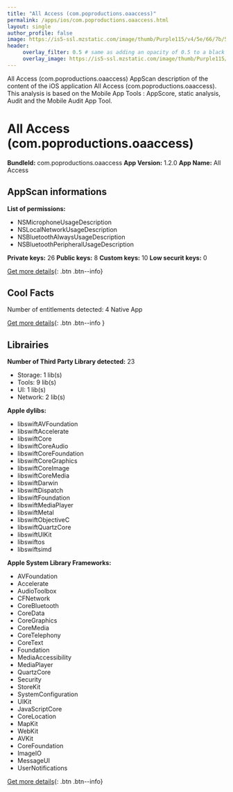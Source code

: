 ```yaml
---
title: "All Access (com.poproductions.oaaccess)"
permalink: /apps/ios/com.poproductions.oaaccess.html
layout: single
author_profile: false
image: https://is5-ssl.mzstatic.com/image/thumb/Purple115/v4/5e/66/7b/5e667bcc-5caa-78d0-2fc2-f3ec41942ade/AppIcon-0-0-1x_U007emarketing-0-0-0-5-0-0-sRGB-0-0-0-GLES2_U002c0-512MB-85-220-0-0.png/512x512bb.jpg
header: 
     overlay_filter: 0.5 # same as adding an opacity of 0.5 to a black background
     overlay_image: https://is5-ssl.mzstatic.com/image/thumb/Purple115/v4/5e/66/7b/5e667bcc-5caa-78d0-2fc2-f3ec41942ade/AppIcon-0-0-1x_U007emarketing-0-0-0-5-0-0-sRGB-0-0-0-GLES2_U002c0-512MB-85-220-0-0.png/512x512bb.jpg
---
```

All Access (com.poproductions.oaaccess) AppScan description of the content of the iOS application All Access (com.poproductions.oaaccess). This analysis is based on the Mobile App Tools : AppScore, static analysis, Audit and the Mobile Audit App Tool.

# All Access (com.poproductions.oaaccess)

**BundleId:** com.poproductions.oaaccess
**App Version:** 1.2.0
**App Name:** All Access


## AppScan informations 

**List of permissions:** 
- NSMicrophoneUsageDescription
- NSLocalNetworkUsageDescription
- NSBluetoothAlwaysUsageDescription
- NSBluetoothPeripheralUsageDescription
  
  
**Private keys:** 26
**Public keys:** 8
**Custom keys:** 10
**Low securit keys:** 0
  
[Get more details](/pricing.html){: .btn .btn--info}

## Cool Facts

Number of entitlements detected: 4
Native App
  
[Get more details](/pricing.html){: .btn .btn--info }

## Librairies 
**Number of Third Party Library detected:** 23
- Storage: 1 lib(s)
- Tools: 9 lib(s)
- UI: 1 lib(s)
- Network: 2 lib(s)


**Apple dylibs:**
- libswiftAVFoundation
- libswiftAccelerate
- libswiftCore
- libswiftCoreAudio
- libswiftCoreFoundation
- libswiftCoreGraphics
- libswiftCoreImage
- libswiftCoreMedia
- libswiftDarwin
- libswiftDispatch
- libswiftFoundation
- libswiftMediaPlayer
- libswiftMetal
- libswiftObjectiveC
- libswiftQuartzCore
- libswiftUIKit
- libswiftos
- libswiftsimd


**Apple System Library Frameworks:**
- AVFoundation
- Accelerate
- AudioToolbox
- CFNetwork
- CoreBluetooth
- CoreData
- CoreGraphics
- CoreMedia
- CoreTelephony
- CoreText
- Foundation
- MediaAccessibility
- MediaPlayer
- QuartzCore
- Security
- StoreKit
- SystemConfiguration
- UIKit
- JavaScriptCore
- CoreLocation
- MapKit
- WebKit
- AVKit
- CoreFoundation
- ImageIO
- MessageUI
- UserNotifications


  
[Get more details](/pricing.html){: .btn .btn--info}


